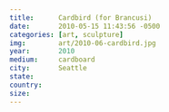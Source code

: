 ```yaml
---
title:  	Cardbird (for Brancusi)
date:   	2010-05-15 11:43:56 -0500
categories: [art, sculpture]
img:		art/2010-06-cardbird.jpg
year:		2010
medium:		cardboard
city:		Seattle
state:
country:
size:
---
```

